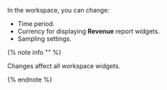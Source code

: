 In the workspace, you can change:

- Time period.
- Currency for displaying **Revenue** report widgets.
- Sampling settings.

{% note info "" %}

Changes affect all workspace widgets.

{% endnote %}


